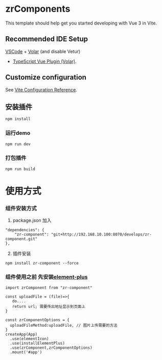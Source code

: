 # zrComponents

This template should help get you started developing with Vue 3 in Vite.

## Recommended IDE Setup

[VSCode](https://code.visualstudio.com/) + [Volar](https://marketplace.visualstudio.com/items?itemName=Vue.volar) (and
disable Vetur)
+ [TypeScript Vue Plugin (Volar)](https://marketplace.visualstudio.com/items?itemName=Vue.vscode-typescript-vue-plugin).

## Customize configuration

See [Vite Configuration Reference](https://vitejs.dev/config/).

## 安装插件

```sh
npm install
```

### 运行demo

```sh
npm run dev
```

### 打包插件

```sh
npm run build
```

# 使用方式
### 组件安装方式
1. package.json 加入 
```
"dependencies": { 
    "zr-component": "git+http://192.168.10.100:8070/develops/zr-component.git"
},
```
2. 插件安装 
```
npm install zr-component --force  
```


### 组件使用之前 先安装[element-plus](https://element-plus.gitee.io/zh-CN/guide/quickstart.html)
 
```
import zrComponent from "zr-component"

const uploadFile = (file)=>{
   do.... 
   return url; 需要传出地址显示到页面上
}

const zrComponentOptions = {
  uploadFileMethod:uploadFile, // 图片上传需要的方法 
}
createApp(App)
  .use(elementIcon)
  .use(installElementPlus)
  .use(zrComponent,zrComponentOptions)
  .mount('#app')
```


